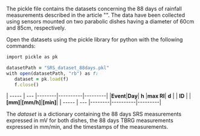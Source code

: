 The pickle file contains the datasets concerning the 88 days of rainfall measurements described in the article "". The data have been collected using sensors mounted on two parabolic dishes having a diameter of 60cm and 85cm, respectively.

Open the datasets using the pickle library for python with the following commands:

```ruby
import pickle as pk 

datasetPath = "SRS_dataset_88days.pkl"  
with open(datasetPath, "rb") as f:  
   dataset = pk.load(f) 
   f.close()  
```
|  -----  |  ---  |--------|----------|---------|
|**Event**|**Day**|  **h** |**max RI**|  **d**  |
| **ID**  |       |**[mm]**|**[mm/h]**|**[min]**|
|  -----  |  ---  |--------|----------|---------|


The *dataset* is a dictionary containing the 88 days SRS measurements expressed in mV for both dishes, the 88 days TBRG measurements expressed in mm/min, and the timestamps of the measurements.
